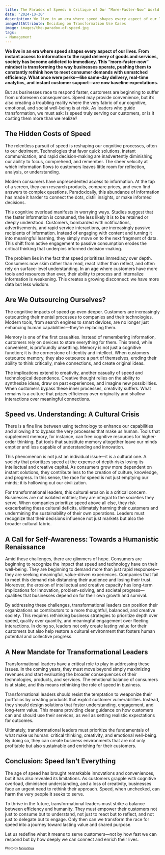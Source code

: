 ```yaml
---
title: The Paradox of Speed: A Critique of Our “More-Faster-Now” World
date: "2024-10-30"
description: We live in an era where speed shapes every aspect of our lives. From instant access to information to the rapid delivery of goods and services, society has become addicted to immediacy. This “more-faster-now” mindset is transforming the way businesses operate, pushing them to constantly rethink how to meet consumer demands with unmatched efficiency. However, the relentless pursuit of speed is reshaping our cognitive processes, often to our detriment.
imageAltAttribute: Deciding on Transformation Use Cases
image: images/the-paradox-of-speed.jpg
tags:
- Management
---
```


**We live in an era where speed shapes every aspect of our lives. From instant access to information to the rapid delivery of goods and services, society has become addicted to immediacy. This “more-faster-now” mindset is transforming the way businesses operate, pushing them to constantly rethink how to meet consumer demands with unmatched efficiency. What once were perks—like same-day delivery, real-time analytics, and instant customer support—are now baseline expectations.**

But as businesses race to respond faster, customers are beginning to suffer from unforeseen consequences. Speed may provide convenience, but it’s also creating a troubling reality where the very fabric of our cognitive, emotional, and social well-being is at risk. As leaders who guide transformation, we must ask: Is speed truly serving our customers, or is it costing them more than we realize?  

## The Hidden Costs of Speed 

The relentless pursuit of speed is reshaping our cognitive processes, often to our detriment. Technologies that favor quick solutions, instant communication, and rapid decision-making are inadvertently diminishing our ability to focus, comprehend, and remember. The sheer velocity at which information flows to customers leaves little room for reflection, analysis, or understanding.  

Modern consumers have unprecedented access to information. At the tap of a screen, they can research products, compare prices, and even find answers to complex questions. Paradoxically, this abundance of information has made it harder to connect the dots, distill insights, or make informed decisions.  

This cognitive overload manifests in worrying ways. Studies suggest that the faster information is consumed, the less likely it is to be retained or deeply understood. Customers, bombarded with notifications, advertisements, and rapid service interactions, are increasingly passive recipients of information. Instead of engaging with content and turning it into meaningful learning, they simply move on to the next fragment of data. This shift from active engagement to passive consumption erodes the critical thinking that underpins informed decision-making.  

The problem lies in the fact that speed prioritizes immediacy over depth. Consumers now skim rather than read, react rather than reflect, and often rely on surface-level understanding. In an age where customers have more tools and resources than ever, their ability to process and internalize information is weakening. This creates a growing disconnect: we have more data but less wisdom.  

## Are We Outsourcing Ourselves? 

The cognitive impacts of speed go even deeper. Customers are increasingly outsourcing their mental processes to companies and their technologies. Modern tools, from search engines to smart devices, are no longer just enhancing human capabilities—they’re replacing them.

Memory is one of the first casualties. Instead of remembering information, customers rely on devices to store everything for them. This trend, while convenient, is profoundly unsettling. Memory is not just a cognitive function; it is the cornerstone of identity and intellect. When customers outsource memory, they also outsource a part of themselves, eroding their ability to think critically, make connections, and create original ideas.  

The implications extend to creativity, another casualty of speed and technological dependence. Creative thought relies on the ability to synthesize ideas, draw on past experiences, and imagine new possibilities. When customers bypass these inner processes, creativity suffers. What remains is a culture that prizes efficiency over originality and shallow interactions over meaningful connections.  

## Speed vs. Understanding: A Cultural Crisis 

There is a fine line between using technology to enhance our capabilities and allowing it to bypass the very processes that make us human. Tools that supplement memory, for instance, can free cognitive resources for higher-order thinking. But tools that substitute memory altogether leave our minds emptier and less capable of understanding and innovation.  

This phenomenon is not just an individual issue—it is a cultural one. A society that prioritizes speed at the expense of depth risks losing its intellectual and creative capital. As consumers grow more dependent on instant solutions, they contribute less to the creation of culture, knowledge, and progress. In this sense, the race for speed is not just emptying our minds; it is hollowing out our civilization.  

For transformational leaders, this cultural erosion is a critical concern. Businesses are not isolated entities; they are integral to the societies they serve. When companies prioritize speed above all else, they risk exacerbating these cultural deficits, ultimately harming their customers and undermining the sustainability of their own operations. Leaders must recognize that their decisions influence not just markets but also the broader cultural fabric.  

## A Call for Self-Awareness: Towards a Humanistic Renaissance  

Amid these challenges, there are glimmers of hope. Consumers are beginning to recognize the impact that speed and technology have on their well-being. They are beginning to demand more than just rapid responses—they are seeking meaningful, value-driven experiences. Companies that fail to meet this demand risk distancing their audience and losing their trust. Moreover, the erosion of intellectual and creative capacity has long-term implications for innovation, problem-solving, and societal progress—qualities that businesses depend on for their own growth and survival.  

By addressing these challenges, transformational leaders can position their organizations as contributors to a more thoughtful, balanced, and creative society. This requires rethinking business strategies to prioritize depth over speed, quality over quantity, and meaningful engagement over fleeting interactions. In doing so, leaders not only create lasting value for their customers but also help restore a cultural environment that fosters human potential and collective progress.

## A New Mandate for Transformational Leaders  

Transformational leaders have a critical role to play in addressing these issues. In the coming years, they must move beyond simply maximizing revenues and start evaluating the broader consequences of their technologies, products, and services. The emotional balance of consumers is at stake, and this means rethinking the role of speed in business.  

Transformational leaders should resist the temptation to weaponize their portfolios by creating products that exploit customer vulnerabilities. Instead, they should design solutions that foster understanding, engagement, and long-term value. This means providing clear guidance on how customers can and should use their services, as well as setting realistic expectations for outcomes.  

Ultimately, transformational leaders must prioritize the fundamentals of what make us human: critical thinking, creativity, and emotional well-being. By doing so, they can create business environments that are not only profitable but also sustainable and enriching for their customers.  

## Conclusion: Speed Isn’t Everything  

The age of speed has brought remarkable innovations and conveniences, but it has also revealed its limitations. As customers grapple with cognitive overload, diminished understanding, and a loss of creativity, businesses face an urgent need to rethink their approach. Speed, when unchecked, can harm the very people it seeks to serve.  

To thrive in the future, transformational leaders must strike a balance between efficiency and humanity. They must empower their customers not just to consume but to understand, not just to react but to reflect, and not just to delegate but to engage. Only then can we transform the race for speed into a journey toward lasting value and shared purpose.  

Let us redefine what it means to serve customers—not by how fast we can respond but by how deeply we can connect and enrich their lives.

<p style= "font-size:10px;">Photo by <a href="https://www.freepik.es/foto-gratis/borrosa-trafico-luz-senderos-camino_1193611.htm" target="_blank">fanjianhua</a></p>
